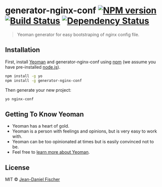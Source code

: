 # generator-nginx-conf [![NPM version][npm-image]][npm-url] [![Build Status][travis-image]][travis-url] [![Dependency Status][daviddm-image]][daviddm-url]
> Yeoman generator for easy bootstraping of nginx config file.

## Installation

First, install [Yeoman](http://yeoman.io) and generator-nginx-conf using [npm](https://www.npmjs.com/) (we assume you have pre-installed [node.js](https://nodejs.org/)).

```bash
npm install -g yo
npm install -g generator-nginx-conf
```

Then generate your new project:

```bash
yo nginx-conf
```

## Getting To Know Yeoman

 * Yeoman has a heart of gold.
 * Yeoman is a person with feelings and opinions, but is very easy to work with.
 * Yeoman can be too opinionated at times but is easily convinced not to be.
 * Feel free to [learn more about Yeoman](http://yeoman.io/).

## License

MIT © [Jean-Daniel Fischer]()


[npm-image]: https://badge.fury.io/js/generator-nginx-conf.svg
[npm-url]: https://npmjs.org/package/generator-nginx-conf
[travis-image]: https://travis-ci.org/JeanDaniel-Fischer/generator-nginx-conf.svg?branch=master
[travis-url]: https://travis-ci.org/JeanDaniel-Fischer/generator-nginx-conf
[daviddm-image]: https://david-dm.org/JeanDaniel-Fischer/generator-nginx-conf.svg?theme=shields.io
[daviddm-url]: https://david-dm.org/JeanDaniel-Fischer/generator-nginx-conf
